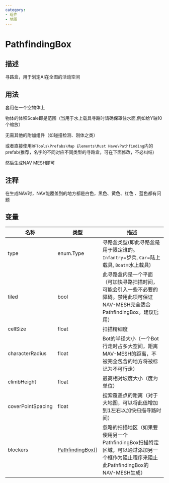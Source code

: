 ```yaml
---
category: 
- 组件
- 地图
---
```

# PathfindingBox
## 描述

寻路盒，用于划定AI在全图的活动空间

## 用法

套用在一个空物体上

物体的体积Scale即是范围（当用于水上载具寻路时请确保罩住水面,例如给Y轴10个缩放）

无需其他的附加组件（如碰撞检测、刚体之类）

或者直接使用`RFTools\Prefabs\Map Elements\Must Have\Pathfinding`内的prefab(推荐，名字的不同对应不同类型的寻路盒，可在下面修改，不必纠结)

然后生成NAV MESH即可

## 注释

在生成NAV时，NAV能覆盖到的地方都是白色，黑色、黄色、红色 、蓝色都有问题

## 变量
| 名称 | 类型 | 描述 |
| ----------- | ----------- | ----------- |
| type | enum.Type | 寻路盒类型(即此寻路盒是用于限定谁的。`Infantry`=步兵, `Car`=陆上载具, `Boat`=水上载具) |  
| tiled  | bool | 此寻路盒内是一个平面（可加快寻路扫描时间，可能会引入一些不必要的障碍。禁用此项可保证NAV-MESH完全适合PathfindingBox。建议启用） |  
| cellSize  | float | 扫描精细度 |  
| characterRadius  | float | Bot的半径大小（一个Bot行走时占多大空间，距离MAV-MESH的距离，不被完全包含的地方将被标记为不可行走） |  
| climbHeight  | float | 最高相对坡度大小（度为单位） |  
| coverPointSpacing | float | 搜索覆盖点的距离（对于大地图，可以将此值增加到1左右以加快扫描寻路时间）  |  
| blockers | [PathfindingBox](./PathfindingBox.md)[] | 忽略的扫描地区（如果要使用另一个PathfindingBox扫描特定区域，可以通过添加另一个框作为阻止程序来阻止此PathfindingBox的NAV-MESH生成） |  
